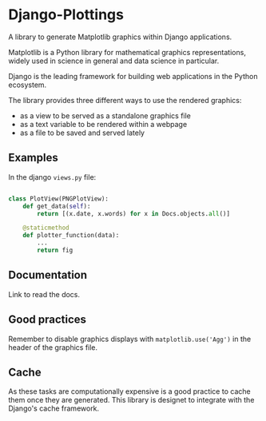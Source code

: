 # Django-Plottings

A library to generate Matplotlib graphics within Django applications.

Matplotlib is a Python library for mathematical graphics representations,
widely used in science in general and data science in particular.

Django is the leading framework for building web applications in the Python
ecosystem.

The library provides three different ways to use the rendered graphics: 

 - as a view to be served as a standalone graphics file
 - as a text variable to be rendered within a webpage 
 - as a file to be saved and served lately

## Examples

In the django `views.py` file:

```python

class PlotView(PNGPlotView):
    def get_data(self):
        return [(x.date, x.words) for x in Docs.objects.all()]

    @staticmethod
    def plotter_function(data):
        ...
        return fig
```


## Documentation

Link to read the docs.

## Good practices

Remember to disable graphics displays with `matplotlib.use('Agg')` in the
header of the graphics file.

## Cache

As these tasks are computationally expensive is a good practice to cache them
once they are generated.  This library is designet to integrate with the
Django's cache framework.


